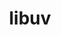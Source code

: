 ---
title: "libuv"
layout: cache
categories: [package, develop-2024-01-07]
meta: {"versions": ["1.46.0"], "compilers": ["gcc@=11.1.0", "gcc@=7.5.0"], "oss": ["ubuntu18.04", "ubuntu20.04"], "platforms": ["linux"], "targets": ["x86_64_v3"], "stacks": ["data-vis-sdk", "developer-tools", "root"], "num_specs": 2, "num_specs_by_stack": {"developer-tools": 1, "root": 2, "data-vis-sdk": 1}}
spec_details: [{"hash": "cveeuuroicwzicjqzn5ocnxxyy52hykf", "compiler": "gcc@=7.5.0", "versions": ["1.46.0"], "os": "ubuntu18.04", "platform": "linux", "target": "x86_64_v3", "variants": ["build_system=autotools"], "stacks": ["developer-tools", "root"], "size": "-", "tarball": "https://binaries.spack.io/develop-2024-01-07/build_cache/linux-ubuntu18.04-x86_64_v3/gcc-7.5.0/libuv-1.46.0/linux-ubuntu18.04-x86_64_v3-gcc-7.5.0-libuv-1.46.0-cveeuuroicwzicjqzn5ocnxxyy52hykf.spack"}, {"hash": "sugwd2ypve5jzfwv5tjw2ydtvg6ol7gh", "compiler": "gcc@=11.1.0", "versions": ["1.46.0"], "os": "ubuntu20.04", "platform": "linux", "target": "x86_64_v3", "variants": ["build_system=autotools"], "stacks": ["root", "data-vis-sdk"], "size": "-", "tarball": "https://binaries.spack.io/develop-2024-01-07/build_cache/linux-ubuntu20.04-x86_64_v3/gcc-11.1.0/libuv-1.46.0/linux-ubuntu20.04-x86_64_v3-gcc-11.1.0-libuv-1.46.0-sugwd2ypve5jzfwv5tjw2ydtvg6ol7gh.spack"}]
---